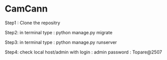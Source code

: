 # CamCann
Step1 : Clone the repositry 

Step2: in terminal type : python manage.py migrate

Step3: in terminal type : python manage.py runserver

Step4: check local host/admin with 
login : admin 
password : Topare@2507
